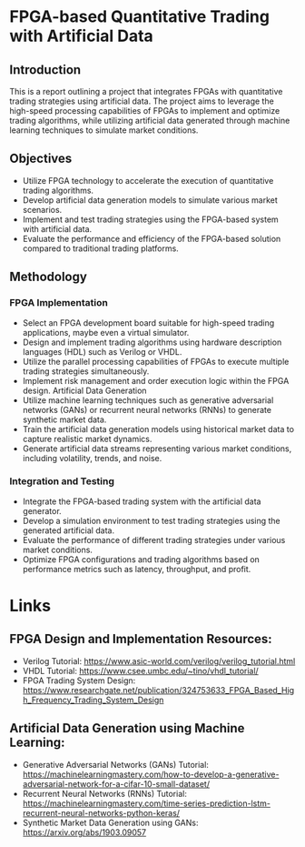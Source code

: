 # FPGA-based Quantitative Trading with Artificial Data
## Introduction
This is a report outlining a project that integrates FPGAs with quantitative trading strategies using artificial data. The project aims to leverage the high-speed processing capabilities of FPGAs to implement and optimize trading algorithms, while utilizing artificial data generated through machine learning techniques to simulate market conditions.

## Objectives
- Utilize FPGA technology to accelerate the execution of quantitative trading algorithms.
- Develop artificial data generation models to simulate various market scenarios.
- Implement and test trading strategies using the FPGA-based system with artificial data.
- Evaluate the performance and efficiency of the FPGA-based solution compared to traditional trading platforms.
## Methodology
### FPGA Implementation
- Select an FPGA development board suitable for high-speed trading applications, maybe even a virtual simulator.
- Design and implement trading algorithms using hardware description languages (HDL) such as Verilog or VHDL.
- Utilize the parallel processing capabilities of FPGAs to execute multiple trading strategies simultaneously.
- Implement risk management and order execution logic within the FPGA design.
Artificial Data Generation
- Utilize machine learning techniques such as generative adversarial networks (GANs) or recurrent neural networks (RNNs) to generate synthetic market data.
- Train the artificial data generation models using historical market data to capture realistic market dynamics.
- Generate artificial data streams representing various market conditions, including volatility, trends, and noise.
### Integration and Testing
- Integrate the FPGA-based trading system with the artificial data generator.
- Develop a simulation environment to test trading strategies using the generated artificial data.
- Evaluate the performance of different trading strategies under various market conditions.
- Optimize FPGA configurations and trading algorithms based on performance metrics such as latency, throughput, and profit.

# Links
## FPGA Design and Implementation Resources:
- Verilog Tutorial: https://www.asic-world.com/verilog/verilog_tutorial.html
- VHDL Tutorial: https://www.csee.umbc.edu/~tino/vhdl_tutorial/
- FPGA Trading System Design: https://www.researchgate.net/publication/324753633_FPGA_Based_High_Frequency_Trading_System_Design
## Artificial Data Generation using Machine Learning:
- Generative Adversarial Networks (GANs) Tutorial: https://machinelearningmastery.com/how-to-develop-a-generative-adversarial-network-for-a-cifar-10-small-dataset/
- Recurrent Neural Networks (RNNs) Tutorial: https://machinelearningmastery.com/time-series-prediction-lstm-recurrent-neural-networks-python-keras/
- Synthetic Market Data Generation using GANs: https://arxiv.org/abs/1903.09057